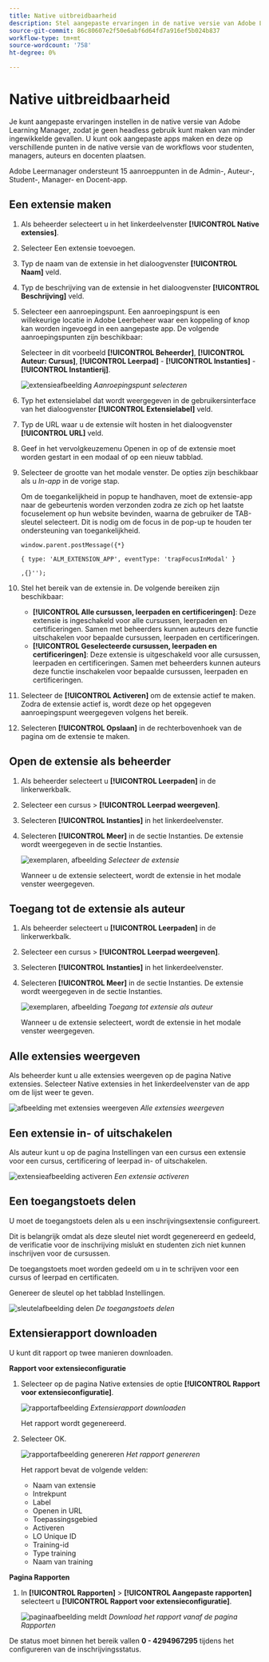 ```yaml
---
title: Native uitbreidbaarheid
description: Stel aangepaste ervaringen in de native versie van Adobe Learning Manager in, zodat je geen headless (headless) kunt gebruiken voor minder ingewikkelde gevallen.
source-git-commit: 86c80607e2f50e6abf6d64fd7a916ef5b024b837
workflow-type: tm+mt
source-wordcount: '758'
ht-degree: 0%

---
```


# Native uitbreidbaarheid

Je kunt aangepaste ervaringen instellen in de native versie van Adobe Learning Manager, zodat je geen headless gebruik kunt maken van minder ingewikkelde gevallen. U kunt ook aangepaste apps maken en deze op verschillende punten in de native versie van de workflows voor studenten, managers, auteurs en docenten plaatsen.

Adobe Leermanager ondersteunt 15 aanroeppunten in de Admin-, Auteur-, Student-, Manager- en Docent-app.

## Een extensie maken

1. Als beheerder selecteert u in het linkerdeelvenster **[!UICONTROL Native extensies]**.
1. Selecteer Een extensie toevoegen.
1. Typ de naam van de extensie in het dialoogvenster **[!UICONTROL Naam]** veld.
1. Typ de beschrijving van de extensie in het dialoogvenster **[!UICONTROL Beschrijving]** veld.
1. Selecteer een aanroepingspunt. Een aanroepingspunt is een willekeurige locatie in Adobe Leerbeheer waar een koppeling of knop kan worden ingevoegd in een aangepaste app. De volgende aanroepingspunten zijn beschikbaar:

   Selecteer in dit voorbeeld **[!UICONTROL Beheerder]**, **[!UICONTROL Auteur: Cursus]**, **[!UICONTROL Leerpad]** - **[!UICONTROL Instanties]** - **[!UICONTROL Instantierij]**.

   ![extensieafbeelding](assets/list-native-extensions.png)
   *Aanroepingspunt selecteren*

1. Typ het extensielabel dat wordt weergegeven in de gebruikersinterface van het dialoogvenster **[!UICONTROL Extensielabel]** veld.
1. Typ de URL waar u de extensie wilt hosten in het dialoogvenster **[!UICONTROL URL]** veld.
1. Geef in het vervolgkeuzemenu Openen in op of de extensie moet worden gestart in een modaal of op een nieuw tabblad.
1. Selecteer de grootte van het modale venster. De opties zijn beschikbaar als u *In-app* in de vorige stap.

   Om de toegankelijkheid in popup te handhaven, moet de extensie-app naar de gebeurtenis worden verzonden zodra ze zich op het laatste focuselement op hun website bevinden, waarna de gebruiker de TAB-sleutel selecteert. Dit is nodig om de focus in de pop-up te houden ter ondersteuning van toegankelijkheid.

   ```
   window.parent.postMessage({*}
   
   { type: 'ALM_EXTENSION_APP', eventType: 'trapFocusInModal' }
   
   ,{}'');
   ```

1. Stel het bereik van de extensie in. De volgende bereiken zijn beschikbaar:

   * **[!UICONTROL Alle cursussen, leerpaden en certificeringen]**: Deze extensie is ingeschakeld voor alle cursussen, leerpaden en certificeringen. Samen met beheerders kunnen auteurs deze functie uitschakelen voor bepaalde cursussen, leerpaden en certificeringen.
   * **[!UICONTROL Geselecteerde cursussen, leerpaden en certificeringen]**: Deze extensie is uitgeschakeld voor alle cursussen, leerpaden en certificeringen. Samen met beheerders kunnen auteurs deze functie inschakelen voor bepaalde cursussen, leerpaden en certificeringen.

1. Selecteer de **[!UICONTROL Activeren]** om de extensie actief te maken. Zodra de extensie actief is, wordt deze op het opgegeven aanroepingspunt weergegeven volgens het bereik.
1. Selecteren **[!UICONTROL Opslaan]** in de rechterbovenhoek van de pagina om de extensie te maken.

## Open de extensie als beheerder

1. Als beheerder selecteert u **[!UICONTROL Leerpaden]** in de linkerwerkbalk.
1. Selecteer een cursus > **[!UICONTROL Leerpad weergeven]**.
1. Selecteren **[!UICONTROL Instanties]** in het linkerdeelvenster.
1. Selecteren **[!UICONTROL Meer]** in de sectie Instanties. De extensie wordt weergegeven in de sectie Instanties.

   ![exemplaren, afbeelding](assets/instances-extension.png)
   *Selecteer de extensie*

   Wanneer u de extensie selecteert, wordt de extensie in het modale venster weergegeven.

## Toegang tot de extensie als auteur

1. Als beheerder selecteert u **[!UICONTROL Leerpaden]** in de linkerwerkbalk.
1. Selecteer een cursus > **[!UICONTROL Leerpad weergeven]**.
1. Selecteren **[!UICONTROL Instanties]** in het linkerdeelvenster.
1. Selecteren **[!UICONTROL Meer]** in de sectie Instanties. De extensie wordt weergegeven in de sectie Instanties.

   ![exemplaren, afbeelding](assets/instances-extension.png)
   *Toegang tot extensie als auteur*

   Wanneer u de extensie selecteert, wordt de extensie in het modale venster weergegeven.

## Alle extensies weergeven

Als beheerder kunt u alle extensies weergeven op de pagina Native extensies. Selecteer Native extensies in het linkerdeelvenster van de app om de lijst weer te geven.

![afbeelding met extensies weergeven](assets/view-extensions.png)
*Alle extensies weergeven*

## Een extensie in- of uitschakelen

Als auteur kunt u op de pagina Instellingen van een cursus een extensie voor een cursus, certificering of leerpad in- of uitschakelen.

![extensieafbeelding activeren](assets/activate-extension.png)
*Een extensie activeren*

## Een toegangstoets delen

U moet de toegangstoets delen als u een inschrijvingsextensie configureert.

Dit is belangrijk omdat als deze sleutel niet wordt gegenereerd en gedeeld, de verificatie voor de inschrijving mislukt en studenten zich niet kunnen inschrijven voor de cursussen.

De toegangstoets moet worden gedeeld om u in te schrijven voor een cursus of leerpad en certificaten.

Genereer de sleutel op het tabblad Instellingen.

![sleutelafbeelding delen](assets/share-extension.png)
*De toegangstoets delen*

## Extensierapport downloaden

U kunt dit rapport op twee manieren downloaden.

**Rapport voor extensieconfiguratie**

1. Selecteer op de pagina Native extensies de optie **[!UICONTROL Rapport voor extensieconfiguratie]**.

   ![rapportafbeelding](assets/extension-config-report.png)
   *Extensierapport downloaden*

   Het rapport wordt gegenereerd.

1. Selecteer OK.

   ![rapportafbeelding genereren](assets/generating-report.png)
   *Het rapport genereren*

   Het rapport bevat de volgende velden:

   * Naam van extensie
   * Intrekpunt
   * Label
   * Openen in URL
   * Toepassingsgebied
   * Activeren
   * LO Unique ID
   * Training-id
   * Type training
   * Naam van training

**Pagina Rapporten**

1. In **[!UICONTROL Rapporten]** > **[!UICONTROL Aangepaste rapporten]** selecteert u **[!UICONTROL Rapport voor extensieconfiguratie]**.

   ![paginaafbeelding meldt](assets/extension-report-page.png)
   *Download het rapport vanaf de pagina Rapporten*

De status moet binnen het bereik vallen **0 - 4294967295** tijdens het configureren van de inschrijvingsstatus.
